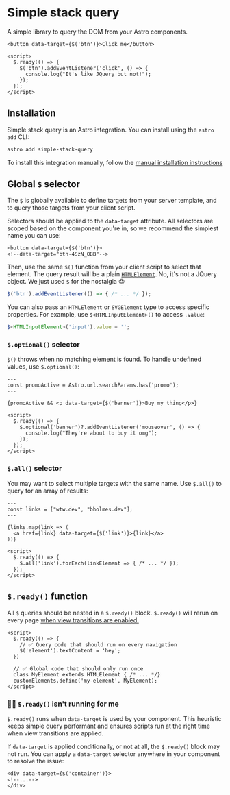 # Simple stack query

A simple library to query the DOM from your Astro components.

```astro
<button data-target={$('btn')}>Click me</button>

<script>
  $.ready(() => {
    $('btn').addEventListener('click', () => {
      console.log("It's like JQuery but not!");
    });
  });
</script>
```

## Installation

Simple stack query is an Astro integration. You can install using the `astro add` CLI:

```bash
astro add simple-stack-query
```

To install this integration manually, follow the [manual installation instructions](https://docs.astro.build/en/guides/integrations-guide/#manual-installation)

## Global `$` selector

The `$` is globally available to define targets from your server template, and to query those targets from your client script.

Selectors should be applied to the `data-target` attribute. All selectors are scoped based on the component you're in, so we recommend the simplest name you can use:

```astro
<button data-target={$('btn')}>
<!--data-target="btn-4SzN_OBB"-->
```

Then, use the same `$()` function from your client script to select that element. The query result will be a plain [`HTMLElement`](https://developer.mozilla.org/en-US/docs/Web/API/HTMLElement). No, it's not a JQuery object. We just used `$` for the nostalgia 😉

```ts
$('btn').addEventListener(() => { /* ... */ });
```

You can also pass an `HTMLElement` or `SVGElement` type to access specific properties. For example, use `$<HTMLInputElement>()` to access `.value`:

```ts
$<HTMLInputElement>('input').value = '';
```

### `$.optional()` selector

`$()` throws when no matching element is found. To handle undefined values, use `$.optional()`:

```astro
---
const promoActive = Astro.url.searchParams.has('promo');
---

{promoActive && <p data-target={$('banner')}>Buy my thing</p>}

<script>
  $.ready(() => {
    $.optional('banner')?.addEventListener('mouseover', () => {
      console.log("They're about to buy it omg");
    });
  });
</script>
```

### `$.all()` selector

You may want to select multiple targets with the same name. Use `$.all()` to query for an array of results:

```astro
---
const links = ["wtw.dev", "bholmes.dev"];
---

{links.map(link => (
  <a href={link} data-target={$('link')}>{link}</a>
))}

<script>
  $.ready(() => {
    $.all('link').forEach(linkElement => { /* ... */ });
  });
</script>
```

## `$.ready()` function

All `$` queries should be nested in a `$.ready()` block. `$.ready()` will rerun on every page [when view transitions are enabled.](https://docs.astro.build/en/guides/view-transitions/)

```astro
<script>
  $.ready(() => {
    // ✅ Query code that should run on every navigation
    $('element').textContent = 'hey';
  })

  // ✅ Global code that should only run once
  class MyElement extends HTMLElement { /* ... */}
  customElements.define('my-element', MyElement);
</script>
```

### 🙋‍♂️ `$.ready()` isn't running for me

`$.ready()` runs when `data-target` is used by your component. This heuristic keeps simple query performant and ensures scripts run at the right time when view transitions are applied.

If `data-target` is applied conditionally, or not at all, the `$.ready()` block may not run. You can apply a `data-target` selector anywhere in your component to resolve the issue:

```astro
<div data-target={$('container')}>
<!--...-->
</div>
```
